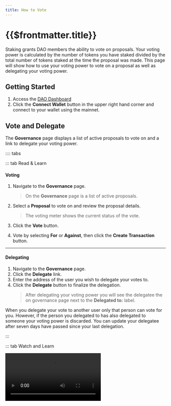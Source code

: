 ```yaml
---
title: How to Vote
---
```


# {{$frontmatter.title}}

<TocHeader />
<TOC class="table-of-contents" :include-level="[2,3]" />

Staking grants DAO members the ability to vote on proposals. Your voting power
is calculated by the number of tokens you have staked divided by the total
number of tokens staked at the time the proposal was made. This page will show
how to use your voting power to vote on a proposal as well as delegating your
voting power.

## Getting Started

1. Access the [DAO Dashboard](https://api3.eth.link/)
2. Click the **Connect Wallet** button in the upper right hand corner and
   connect to your wallet using the mainnet.

<!-------------------------->

## Vote and Delegate

The **Governance** page displays a list of active proposals to vote on and a
link to delegate your voting power.

:::: tabs

::: tab Read & Learn

#### Voting

1. Navigate to the **Governance** page.

   > On the **Governance** page is a list of active proposals.

2. Select a **Proposal** to vote on and review the proposal details.

   > The voting meter shows the current status of the vote.

3. Click the **Vote** button.

4. Vote by selecting **For** or **Against**, then click the **Create
   Transaction** button.

---

#### Delegating

1. Navigate to the **Governance** page.
2. Click the **Delegate** link.
3. Enter the address of the user you wish to delegate your votes to.
4. Click the **Delegate** button to finalize the delegation.
   > After delegating your voting power you will see the delegatee the on
   > governance page next to the **Delegated to:** label.

When you delegate your vote to another user only that person can vote for you.
However, if the person you delegated to has also delegated to someone your
voting power is discarded. You can update your delegatee after seven days have
passed since your last delegation.

:::

::: tab Watch and Learn

<Video src="https://www.youtube.com/embed/K_EZFMjXUPA"/>

:::

::::
